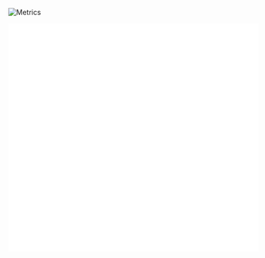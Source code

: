 ![Metrics](https://metrics.lecoq.io/DynamicDonkey?template=classic&base.community=0&anilist=1&anilist.medias=anime&anilist.sections=favorites&anilist.limit=2&anilist.limit.characters=22&anilist.shuffle=true&anilist.user=AvelleaGames&config.timezone=America%2FChicago)

![Alt text](./github-metrics.svg)
